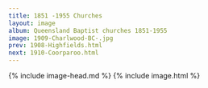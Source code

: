 ```yaml
---
title: 1851 -1955 Churches
layout: image
album: Queensland Baptist churches 1851-1955
image: 1909-Charlwood-BC-.jpg
prev: 1908-Highfields.html
next: 1910-Coorparoo.html
---
```

 {% include image-head.md %}
{% include image.html %}
